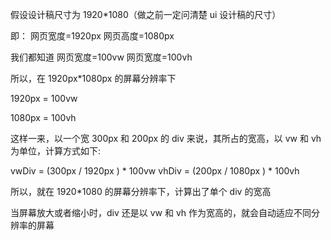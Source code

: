 <!--
 * @Author: wy
 * @Date: 2024-03-10 20:57:30
 * @LastEditors: 
 * @LastEditTime: 2024-03-10 20:57:40
 * @Description: 描述
-->
假设设计稿尺寸为 1920*1080（做之前一定问清楚 ui 设计稿的尺寸）

即：
网页宽度=1920px
网页高度=1080px

我们都知道
网页宽度=100vw
网页宽度=100vh

所以，在 1920px*1080px 的屏幕分辨率下

1920px = 100vw

1080px = 100vh

这样一来，以一个宽 300px 和 200px 的 div 来说，其所占的宽高，以 vw 和 vh 为单位，计算方式如下:

vwDiv = (300px / 1920px ) * 100vw
vhDiv = (200px / 1080px ) * 100vh

所以，就在 1920*1080 的屏幕分辨率下，计算出了单个 div 的宽高

当屏幕放大或者缩小时，div 还是以 vw 和 vh 作为宽高的，就会自动适应不同分辨率的屏幕